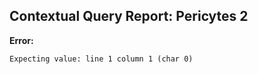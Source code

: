 ## Contextual Query Report: Pericytes 2

**Error:**
```
Expecting value: line 1 column 1 (char 0)
```